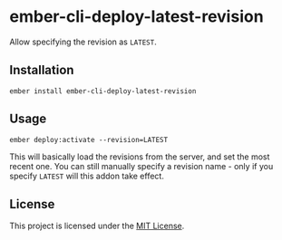 ember-cli-deploy-latest-revision
==============================================================================

Allow specifying the revision as `LATEST`.

Installation
------------------------------------------------------------------------------

```
ember install ember-cli-deploy-latest-revision
```


Usage
------------------------------------------------------------------------------

```
ember deploy:activate --revision=LATEST
```

This will basically load the revisions from the server, and set the most recent one. You can still manually specify a revision name - only if you specify `LATEST` will this addon take effect.

License
------------------------------------------------------------------------------

This project is licensed under the [MIT License](LICENSE.md).
